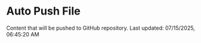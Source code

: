 # Auto Push File

Content that will be pushed to GitHub repository.
Last updated: 07/15/2025, 06:45:20 AM